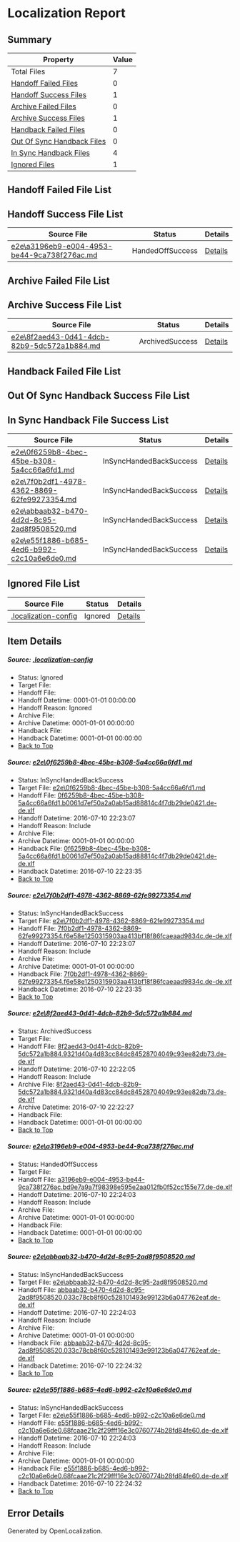 # <a name='report-top'></a> Localization Report

## Summary
 Property | Value 
 -------- | ----- 
 Total Files | 7
[ Handoff Failed Files ](#handoff-failed-list)| 0
[ Handoff Success Files ](#handoff-success-list)| 1
[ Archive Failed Files ](#archive-failed-list)| 0
[ Archive Success Files ](#archive-success-list)| 1
[ Handback Failed Files ](#handback-failed-list)| 0
[ Out Of Sync Handback Files ](#outofsync-handback-success-list)| 0
[ In Sync Handback Files ](#insync-handback-success-list)| 4
[ Ignored Files ](#ignored-list)| 1

## <a name='handoff-failed-list'></a> Handoff Failed File List

## <a name='handoff-success-list'></a> Handoff Success File List
 Source File | Status | Details 
 ----------- | ------ | ------- 
 [e2e\a3196eb9-e004-4953-be44-9ca738f276ac.md](https://github.com/OpenLocalizationTestOrg/oltest/blob/4c0dacd5e2b49bf6563c3983f19120e240b0a418/e2e/a3196eb9-e004-4953-be44-9ca738f276ac.md) | HandedOffSuccess | [Details](#2d6b98c0affb21bce2a643ffbdc0113df9cf8deb4)

## <a name='archive-failed-list'></a> Archive Failed File List

## <a name='archive-success-list'></a> Archive Success File List
 Source File | Status | Details 
 ----------- | ------ | ------- 
 [e2e\8f2aed43-0d41-4dcb-82b9-5dc572a1b884.md](https://github.com/OpenLocalizationTestOrg/oltest/blob/7d9776ffc3c9cccf560ee7d8d43e5b9a628d5eb8/e2e/8f2aed43-0d41-4dcb-82b9-5dc572a1b884.md) | ArchivedSuccess | [Details](#f9c0c66260ab6996cd7302a3b55dad4faaffaa7e3)

## <a name='handback-failed-list'></a> Handback Failed File List

## <a name='outofsync-handback-success-list'></a> Out Of Sync Handback Success File List

## <a name='insync-handback-success-list'></a> In Sync Handback File Success List
 Source File | Status | Details 
 ----------- | ------ | ------- 
 [e2e\0f6259b8-4bec-45be-b308-5a4cc66a6fd1.md](https://github.com/OpenLocalizationTestOrg/oltest/blob/e345142ff834fc7dac7218d1962ce27210582bce/e2e/0f6259b8-4bec-45be-b308-5a4cc66a6fd1.md) | InSyncHandedBackSuccess | [Details](#e8505092b80a007461fa6119abf96197864ce4821)
 [e2e\7f0b2df1-4978-4362-8869-62fe99273354.md](https://github.com/OpenLocalizationTestOrg/oltest/blob/e345142ff834fc7dac7218d1962ce27210582bce/e2e/7f0b2df1-4978-4362-8869-62fe99273354.md) | InSyncHandedBackSuccess | [Details](#081ed80fb6d829ad48079549f10bd9ab175fe66f2)
 [e2e\abbaab32-b470-4d2d-8c95-2ad8f9508520.md](https://github.com/OpenLocalizationTestOrg/oltest/blob/41cbc050766bb5dc44726d3ae17c39da11dae872/e2e/abbaab32-b470-4d2d-8c95-2ad8f9508520.md) | InSyncHandedBackSuccess | [Details](#06beb9605ff43cd66e326abdb0369488f37e98ad5)
 [e2e\e55f1886-b685-4ed6-b992-c2c10a6e6de0.md](https://github.com/OpenLocalizationTestOrg/oltest/blob/41cbc050766bb5dc44726d3ae17c39da11dae872/e2e/e55f1886-b685-4ed6-b992-c2c10a6e6de0.md) | InSyncHandedBackSuccess | [Details](#097cfb974525f9124b5f8bd3ada01e7d23a8d88f6)

## <a name='ignored-list'></a> Ignored File List
 Source File | Status | Details 
 ----------- | ------ | ------- 
 [.localization-config](https://github.com/OpenLocalizationTestOrg/oltest/blob/41cbc050766bb5dc44726d3ae17c39da11dae872/.localization-config) | Ignored | [Details](#3d4f252ac210baf56311d7e97dcc2db10974dbd20)

## Item Details
##### <a name='3d4f252ac210baf56311d7e97dcc2db10974dbd20'></a> Source: [.localization-config](https://github.com/OpenLocalizationTestOrg/oltest/blob/41cbc050766bb5dc44726d3ae17c39da11dae872/.localization-config)
* Status: Ignored
* Target File: 
* Handoff File: 
* Handoff Datetime: 0001-01-01 00:00:00
* Handoff Reason: Ignored
* Archive File: 
* Archive Datetime: 0001-01-01 00:00:00
* Handback File: 
* Handback Datetime: 0001-01-01 00:00:00
* [Back to Top](#report-top)

##### <a name='e8505092b80a007461fa6119abf96197864ce4821'></a> Source: [e2e\0f6259b8-4bec-45be-b308-5a4cc66a6fd1.md](https://github.com/OpenLocalizationTestOrg/oltest/blob/e345142ff834fc7dac7218d1962ce27210582bce/e2e/0f6259b8-4bec-45be-b308-5a4cc66a6fd1.md)
* Status: InSyncHandedBackSuccess
* Target File: [e2e\0f6259b8-4bec-45be-b308-5a4cc66a6fd1.md](https://github.com/OpenLocalizationTestOrg/oltest-dede-fly/blob/ff1e6a8ad9b8cf3be2a6b34e52bf2eeca43e6fc5/e2e/0f6259b8-4bec-45be-b308-5a4cc66a6fd1.md)
* Handoff File: [0f6259b8-4bec-45be-b308-5a4cc66a6fd1.b0061d7ef50a2a0ab15ad88814c4f7db29de0421.de-de.xlf](https://github.com/OpenLocalizationTestOrg/olhandoff-e2e/blob/91552ad25f46d663db8062b69df2949e81236387/ol-handoff/OpenLocalizationTestOrg/oltest-dede-fly/ci/0f6259b8-4bec-45be-b308-5a4cc66a6fd1.b0061d7ef50a2a0ab15ad88814c4f7db29de0421.de-de.xlf)
* Handoff Datetime: 2016-07-10 22:23:07
* Handoff Reason: Include
* Archive File: 
* Archive Datetime: 0001-01-01 00:00:00
* Handback File: [0f6259b8-4bec-45be-b308-5a4cc66a6fd1.b0061d7ef50a2a0ab15ad88814c4f7db29de0421.de-de.xlf](https://github.com/OpenLocalizationTestOrg/olhandback-e2e/blob/43a4705d3d306b0d3416918135a114ff544c8499/ol-handback/OpenLocalizationTestOrg/oltest-dede-fly/ci/0f6259b8-4bec-45be-b308-5a4cc66a6fd1.b0061d7ef50a2a0ab15ad88814c4f7db29de0421.de-de.xlf)
* Handback Datetime: 2016-07-10 22:23:35
* [Back to Top](#report-top)

##### <a name='081ed80fb6d829ad48079549f10bd9ab175fe66f2'></a> Source: [e2e\7f0b2df1-4978-4362-8869-62fe99273354.md](https://github.com/OpenLocalizationTestOrg/oltest/blob/e345142ff834fc7dac7218d1962ce27210582bce/e2e/7f0b2df1-4978-4362-8869-62fe99273354.md)
* Status: InSyncHandedBackSuccess
* Target File: [e2e\7f0b2df1-4978-4362-8869-62fe99273354.md](https://github.com/OpenLocalizationTestOrg/oltest-dede-fly/blob/ff1e6a8ad9b8cf3be2a6b34e52bf2eeca43e6fc5/e2e/7f0b2df1-4978-4362-8869-62fe99273354.md)
* Handoff File: [7f0b2df1-4978-4362-8869-62fe99273354.f6e58e1250315903aa413bf18f86fcaeaad9834c.de-de.xlf](https://github.com/OpenLocalizationTestOrg/olhandoff-e2e/blob/91552ad25f46d663db8062b69df2949e81236387/ol-handoff/OpenLocalizationTestOrg/oltest-dede-fly/ci/7f0b2df1-4978-4362-8869-62fe99273354.f6e58e1250315903aa413bf18f86fcaeaad9834c.de-de.xlf)
* Handoff Datetime: 2016-07-10 22:23:07
* Handoff Reason: Include
* Archive File: 
* Archive Datetime: 0001-01-01 00:00:00
* Handback File: [7f0b2df1-4978-4362-8869-62fe99273354.f6e58e1250315903aa413bf18f86fcaeaad9834c.de-de.xlf](https://github.com/OpenLocalizationTestOrg/olhandback-e2e/blob/43a4705d3d306b0d3416918135a114ff544c8499/ol-handback/OpenLocalizationTestOrg/oltest-dede-fly/ci/7f0b2df1-4978-4362-8869-62fe99273354.f6e58e1250315903aa413bf18f86fcaeaad9834c.de-de.xlf)
* Handback Datetime: 2016-07-10 22:23:35
* [Back to Top](#report-top)

##### <a name='f9c0c66260ab6996cd7302a3b55dad4faaffaa7e3'></a> Source: [e2e\8f2aed43-0d41-4dcb-82b9-5dc572a1b884.md](https://github.com/OpenLocalizationTestOrg/oltest/blob/7d9776ffc3c9cccf560ee7d8d43e5b9a628d5eb8/e2e/8f2aed43-0d41-4dcb-82b9-5dc572a1b884.md)
* Status: ArchivedSuccess
* Target File: 
* Handoff File: [8f2aed43-0d41-4dcb-82b9-5dc572a1b884.9321d40a4d83cc84dc84528704049c93ee82db73.de-de.xlf](https://github.com/OpenLocalizationTestOrg/olhandoff-e2e/blob/b9aebe3ecb426df313ddf0299c1572f0dee54519/ol-handoff/OpenLocalizationTestOrg/oltest-dede-fly/ci/ht/8f2aed43-0d41-4dcb-82b9-5dc572a1b884.9321d40a4d83cc84dc84528704049c93ee82db73.de-de.xlf)
* Handoff Datetime: 2016-07-10 22:22:05
* Handoff Reason: Include
* Archive File: [8f2aed43-0d41-4dcb-82b9-5dc572a1b884.9321d40a4d83cc84dc84528704049c93ee82db73.de-de.xlf](https://github.com/OpenLocalizationTestOrg/olhandoff-e2e/blob/ea11d0433131510f17df1b1fb015578900b7e040/ol-archive/OpenLocalizationTestOrg/oltest-dede-fly/ci/ht/8f2aed43-0d41-4dcb-82b9-5dc572a1b884.9321d40a4d83cc84dc84528704049c93ee82db73.de-de.xlf)
* Archive Datetime: 2016-07-10 22:22:27
* Handback File: 
* Handback Datetime: 0001-01-01 00:00:00
* [Back to Top](#report-top)

##### <a name='2d6b98c0affb21bce2a643ffbdc0113df9cf8deb4'></a> Source: [e2e\a3196eb9-e004-4953-be44-9ca738f276ac.md](https://github.com/OpenLocalizationTestOrg/oltest/blob/4c0dacd5e2b49bf6563c3983f19120e240b0a418/e2e/a3196eb9-e004-4953-be44-9ca738f276ac.md)
* Status: HandedOffSuccess
* Target File: 
* Handoff File: [a3196eb9-e004-4953-be44-9ca738f276ac.bd9e7a9a7f98398e595e2aa012fb0f52cc155e77.de-de.xlf](https://github.com/OpenLocalizationTestOrg/olhandoff-e2e/blob/2cf1dae423552d7300c1a12e3874d455c232bc63/ol-handoff/OpenLocalizationTestOrg/oltest-dede-fly/ci/ht/a3196eb9-e004-4953-be44-9ca738f276ac.bd9e7a9a7f98398e595e2aa012fb0f52cc155e77.de-de.xlf)
* Handoff Datetime: 2016-07-10 22:24:03
* Handoff Reason: Include
* Archive File: 
* Archive Datetime: 0001-01-01 00:00:00
* Handback File: 
* Handback Datetime: 0001-01-01 00:00:00
* [Back to Top](#report-top)

##### <a name='06beb9605ff43cd66e326abdb0369488f37e98ad5'></a> Source: [e2e\abbaab32-b470-4d2d-8c95-2ad8f9508520.md](https://github.com/OpenLocalizationTestOrg/oltest/blob/41cbc050766bb5dc44726d3ae17c39da11dae872/e2e/abbaab32-b470-4d2d-8c95-2ad8f9508520.md)
* Status: InSyncHandedBackSuccess
* Target File: [e2e\abbaab32-b470-4d2d-8c95-2ad8f9508520.md](https://github.com/OpenLocalizationTestOrg/oltest-dede-fly/blob/8e167f980d0445caf53585a03c98bf026280fd07/e2e/abbaab32-b470-4d2d-8c95-2ad8f9508520.md)
* Handoff File: [abbaab32-b470-4d2d-8c95-2ad8f9508520.033c78cb8f60c528101493e99123b6a047762eaf.de-de.xlf](https://github.com/OpenLocalizationTestOrg/olhandoff-e2e/blob/2cf1dae423552d7300c1a12e3874d455c232bc63/ol-handoff/OpenLocalizationTestOrg/oltest-dede-fly/ci/ht/abbaab32-b470-4d2d-8c95-2ad8f9508520.033c78cb8f60c528101493e99123b6a047762eaf.de-de.xlf)
* Handoff Datetime: 2016-07-10 22:24:03
* Handoff Reason: Include
* Archive File: 
* Archive Datetime: 0001-01-01 00:00:00
* Handback File: [abbaab32-b470-4d2d-8c95-2ad8f9508520.033c78cb8f60c528101493e99123b6a047762eaf.de-de.xlf](https://github.com/OpenLocalizationTestOrg/olhandback-e2e/blob/ccfeac0a6fa4efc784c5ac2819c89da639c28bf5/ol-handback/OpenLocalizationTestOrg/oltest-dede-fly/ci/ht/abbaab32-b470-4d2d-8c95-2ad8f9508520.033c78cb8f60c528101493e99123b6a047762eaf.de-de.xlf)
* Handback Datetime: 2016-07-10 22:24:32
* [Back to Top](#report-top)

##### <a name='097cfb974525f9124b5f8bd3ada01e7d23a8d88f6'></a> Source: [e2e\e55f1886-b685-4ed6-b992-c2c10a6e6de0.md](https://github.com/OpenLocalizationTestOrg/oltest/blob/41cbc050766bb5dc44726d3ae17c39da11dae872/e2e/e55f1886-b685-4ed6-b992-c2c10a6e6de0.md)
* Status: InSyncHandedBackSuccess
* Target File: [e2e\e55f1886-b685-4ed6-b992-c2c10a6e6de0.md](https://github.com/OpenLocalizationTestOrg/oltest-dede-fly/blob/8e167f980d0445caf53585a03c98bf026280fd07/e2e/e55f1886-b685-4ed6-b992-c2c10a6e6de0.md)
* Handoff File: [e55f1886-b685-4ed6-b992-c2c10a6e6de0.68fcaae21c2f29fff16e3c0760774b28fd84fe60.de-de.xlf](https://github.com/OpenLocalizationTestOrg/olhandoff-e2e/blob/2cf1dae423552d7300c1a12e3874d455c232bc63/ol-handoff/OpenLocalizationTestOrg/oltest-dede-fly/ci/ht/e55f1886-b685-4ed6-b992-c2c10a6e6de0.68fcaae21c2f29fff16e3c0760774b28fd84fe60.de-de.xlf)
* Handoff Datetime: 2016-07-10 22:24:03
* Handoff Reason: Include
* Archive File: 
* Archive Datetime: 0001-01-01 00:00:00
* Handback File: [e55f1886-b685-4ed6-b992-c2c10a6e6de0.68fcaae21c2f29fff16e3c0760774b28fd84fe60.de-de.xlf](https://github.com/OpenLocalizationTestOrg/olhandback-e2e/blob/ccfeac0a6fa4efc784c5ac2819c89da639c28bf5/ol-handback/OpenLocalizationTestOrg/oltest-dede-fly/ci/ht/e55f1886-b685-4ed6-b992-c2c10a6e6de0.68fcaae21c2f29fff16e3c0760774b28fd84fe60.de-de.xlf)
* Handback Datetime: 2016-07-10 22:24:32
* [Back to Top](#report-top)


## Error Details

Generated by OpenLocalization.
